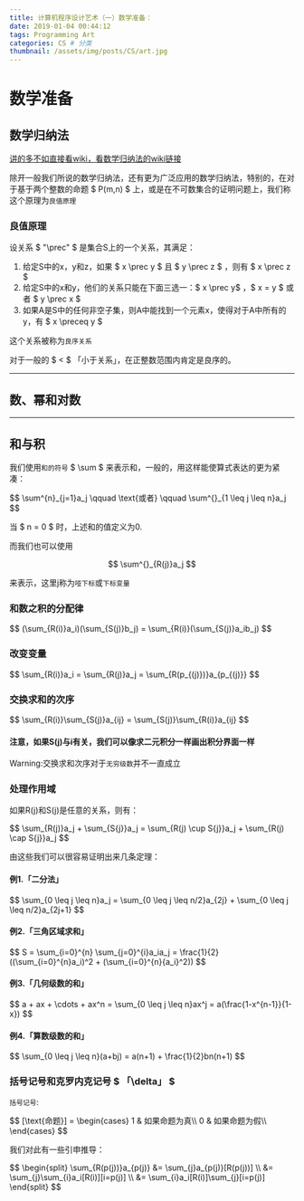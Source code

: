 ```yaml
---
title: 计算机程序设计艺术（一）数学准备：
date: 2019-01-04 00:44:12
tags: Programming Art
categories: CS # 分类
thumbnail: /assets/img/posts/CS/art.jpg
---
```


# 数学准备

## 数学归纳法

[讲的多不如直接看wiki，看数学归纳法的wiki链接](https://en.wikipedia.org/wiki/Mathematical_induction)

除开一般我们所说的数学归纳法，还有更为广泛应用的数学归纳法，特别的，在对于基于两个整数的命题 $ P(m,n) $ 上，或是在不可数集合的证明问题上，我们称这个原理为`良值原理`

### 良值原理

设关系 $ "\prec" $ 是集合S上的一个关系，其满足：

1) 给定S中的x，y和z，如果 $ x \prec y $ 且 $ y \prec z $ ，则有 $ x \prec z $
2) 给定S中的x和y，他们的关系只能在下面三选一：$ x \prec y$ ，$ x = y $ 或者 $ y \prec x $
3) 如果A是S中的任何非空子集，则A中能找到一个元素x，使得对于A中所有的y，有 $ x \preceq y $

这个关系被称为`良序关系`

对于一般的 $ < $ 「小于关系」，在正整数范围内肯定是良序的。

****
## 数、幂和对数

****
## 和与积

我们使用`和的符号` $ \sum $ 来表示和，一般的，用这样能使算式表达的更为紧凑：

<p>$$ \sum^{n}_{j=1}a_j \qquad \text{或者} \qquad \sum^{}_{1 \leq j \leq n}a_j $$</p>

当 $ n = 0 $ 时，上述和的值定义为0.

而我们也可以使用 <p>$$ \sum^{}_{R(j)}a_j $$</p> 来表示，这里j称为`哑下标`或`下标变量`

### 和数之积的分配律

<p>$$ (\sum_{R(i)}a_i)(\sum_{S(j)}b_j) = \sum_{R(i)}(\sum_{S(j)}a_ib_j) $$</p>

### 改变变量

<p>$$ \sum_{R(i)}a_i = \sum_{R(j)}a_j = \sum_{R(p_{(j)})}a_{p_{(j)}} $$</p>

### 交换求和的次序

<p>$$ \sum_{R(i)}\sum_{S(j)}a_{ij} = \sum_{S(j)}\sum_{R(i)}a_{ij} $$</p>

#### 注意，如果S(j)与i有关，我们可以像求二元积分一样画出积分界面一样

<label class="label-warning">Warning</label>:交换求和次序对于`无穷级数`并不一直成立

### 处理作用域

如果R(j)和S(j)是任意的关系，则有：

<p>$$ \sum_{R(j)}a_j + \sum_{S{j}}a_j = \sum_{R(j) \cup S{j}}a_j + \sum_{R(j) \cap S{j}}a_j $$</p>

由这些我们可以很容易证明出来几条定理：

#### 例1.「二分法」

<p>$$ \sum_{0 \leq j \leq n}a_j = \sum_{0 \leq j \leq n/2}a_{2j} + \sum_{0 \leq j \leq n/2}a_{2j+1} $$</p>

#### 例2.「三角区域求和」

<p>$$ S = \sum_{i=0}^{n} \sum_{j=0}^{i}a_ia_j = \frac{1}{2} ((\sum_{i=0}^{n}a_i)^2 + (\sum_{i=0}^{n}{a_i}^2)) $$</p>

#### 例3.「几何级数的和」

<p>$$ a + ax + \cdots + ax^n = \sum_{0 \leq j \leq n}ax^j = a(\frac{1-x^{n-1}}{1-x}) $$</p>

#### 例4.「算数级数的和」

<p>$$ \sum_{0 \leq j \leq n}(a+bj) = a(n+1) + \frac{1}{2}bn(n+1) $$</p>

### 括号记号和克罗内克记号 $ 「\delta」 $

`括号记号`:

<p>
$$
[\text{命题}] =
\begin{cases}
    1 & 如果命题为真\\
    0 & 如果命题为假\\
\end{cases}
$$
</p>

我们对此有一些引申推导：

<p>
$$
\begin{split}
    \sum_{R(p(j))}a_{p(j)}  &= \sum_{j}a_{p(j)}[R(p(j))] \\
                            &= \sum_{j}\sum_{i}a_i[R(i)][i=p(j)] \\
                            &= \sum_{i}a_i[R(i)]\sum_{j}[i=p(j)]
\end{split}
$$
</p>

